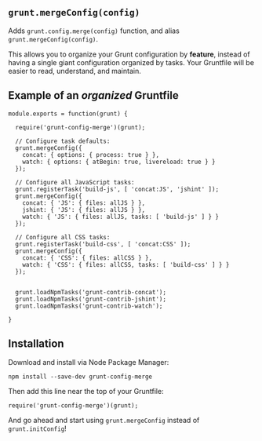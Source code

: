 ## `grunt.mergeConfig(config)`
Adds `grunt.config.merge(config)` function, and alias `grunt.mergeConfig(config)`.

This allows you to organize your Grunt configuration by **feature**, instead of having a single giant
configuration organized by tasks.
Your Gruntfile will be easier to read, understand, and maintain.

## Example of an *organized* Gruntfile

    module.exports = function(grunt) {

      require('grunt-config-merge')(grunt);

      // Configure task defaults:
      grunt.mergeConfig({
        concat: { options: { process: true } },
        watch: { options: { atBegin: true, livereload: true } }
      });

      // Configure all JavaScript tasks:
      grunt.registerTask('build-js', [ 'concat:JS', 'jshint' ]);
      grunt.mergeConfig({
        concat: { 'JS': { files: allJS } },
        jshint: { 'JS': { files: allJS } },
        watch: { 'JS': { files: allJS, tasks: [ 'build-js' ] } }
      });

      // Configure all CSS tasks:
      grunt.registerTask('build-css', [ 'concat:CSS' ]);
      grunt.mergeConfig({
        concat: { 'CSS': { files: allCSS } },
        watch: { 'CSS': { files: allCSS, tasks: [ 'build-css' ] } }
      });


      grunt.loadNpmTasks('grunt-contrib-concat');
      grunt.loadNpmTasks('grunt-contrib-jshint');
      grunt.loadNpmTasks('grunt-contrib-watch');

    }



## Installation
Download and install via Node Package Manager:

    npm install --save-dev grunt-config-merge

Then add this line near the top of your Gruntfile:

    require('grunt-config-merge')(grunt);

And go ahead and start using `grunt.mergeConfig` instead of `grunt.initConfig`!
